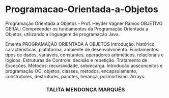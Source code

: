 # Programacao-Orientada-a-Objetos
Programação Orientada a Objetos - Prof. Heyder Vagner Ramos
OBJETIVO GERAL:
Compreender os fundamentos da Programação
Orientada a Objetos, utilizando a linguagem de programação Java.

Ementa
PROGRAMAÇÃO ORIENTADA A OBJETOS
Introdução: histórico, características, plataforma, ambiente de desenvolvimento. 
Fundamentos: tipos de dados, variáveis, constantes, operadores aritméticos, relacionais e lógicos.
Estruturas de Controle: decisão e repetição. 
Tratamento de Exceções. 
Métodos: recursividade, sobrecarga. 
Introdução aosconceitos e programação OO: objetos, classes, métodos, encapsulamento, construtores, destrutores, pacotes, herança, polimorfismo. 
Arrays.



### <div align="center">TALITA MENDONÇA MARQUÊS
